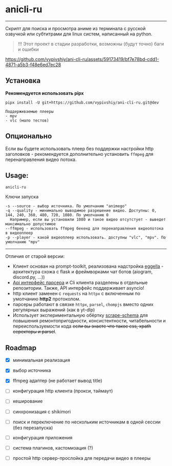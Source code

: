 # anicli-ru

___
Скрипт для поиска и просмотра аниме из терминала с русской озвучкой или субтитрами для linux систем, 
написанный на python.

> !!! Этот проект в стадии разработки, возможны (будут точно) баги и ошибки

https://github.com/vypivshiy/ani-cli-ru/assets/59173419/bf7e78bd-cdd1-4871-a5b3-f48e6ed7ec28

## Установка

**Рекомендуется использовать pipx**

```shell
pipx install -U git+https://github.com/vypivshiy/ani-cli-ru.git@dev 
```
```shell
Поддерживаемые плееры
- mpv
- vlc (мало тестов)
```

## Опционально

Если вы будете использовать плеер без поддержки настройки http заголовков - рекомендуется 
дополнительно установить `ffmpeg` для перенаправления видео потока.


## Usage:
```shell
anicli-ru
```
Ключи запуска
```shell
-s --source - выбор источника. По умолчанию "animego"
-q --quality - минимально выводимое разрешение видео. Доступны: 0, 144, 240, 360, 480, 720, 1080. По умолчанию 0
  Например, если вы установили 1080 и такое видео отсутстует - выведет максимально допустимое
--ffmpeg - использовать ffmpeg бекенд для перенаправления видеопотока в видеоплеер
-p --player - какой видеоплеер использовать. доступны "vlc", "mpv". По умолчанию "mpv"
```

---
Отличия от старой версии:

- Клиент основан на prompt-toolkit, реализована надстройка [eggella](https://github.com/vypivshiy/eggella) - 
архитектура схожа с flask и фреймворками чат ботов (aiogram, discord.py, ...))
- [Api интерфейс парсера](https://github.com/vypivshiy/anicli-api/tree/dev) и Cli клиента 
разделены в отдельные репозитории. Также, API интерфейс поддерживает asyncio!
- http клиент заменен с `requests` на `httpx` с включенным по умолчанию **http2** протоколом.
- парсеры работают в связке `httpx`, `parsel`, `chompjs` вместо одних регулярных выражений (как в yt-dlp)
- Использует экспериментальную обёртку [scrape-schema](https://github.com/vypivshiy/scrape-schema) для 
повышения ремонтопригодности, консистентности, читабельности и переиспользуемости кода 
~~если вы знаете что такое css, xpath серекторы и parsel~~.



## Roadmap
- [x] минимальная реализация
- [x] выбор источника
- [x] ffmpeg адаптер (не работает вывод title)
- [ ] конфигурация http клиента (прокси, таймаут)
- [ ] кеширование
- [ ] синхронизация с shikimori
- [ ] поиск и переключение по нескольким источникам в одной сессии (без перезапуска)
- [ ] конфигурация приложения
- [ ] система плагинов, кастомизация (?)
- [ ] простой http сервер-прослойка для передачи видео в плееры


